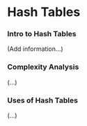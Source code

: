# Hash Tables

### **Intro to Hash Tables**
(Add information...)

### **Complexity Analysis**
(...)

### **Uses of Hash Tables**
(...)
